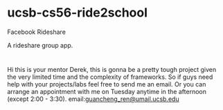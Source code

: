 # ucsb-cs56-ride2school
Facebook Rideshare

A rideshare group app.

#
Hi this is your mentor Derek, this is gonna be a pretty tough project given the very limited time and the complexity of frameworks. So if guys need help with your projects/labs feel free to send me an email. Or you can arrange an appointment with me on Tuesday anytime in the afternoon (except 2:00 - 3:30). 
email:guancheng_ren@umail.ucsb.edu
